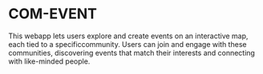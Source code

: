 # COM-EVENT
This webapp lets users explore and create events on an interactive map, each tied to a specificcommunity. Users can join and engage with these communities, discovering events that match their interests and connecting with like-minded people.
